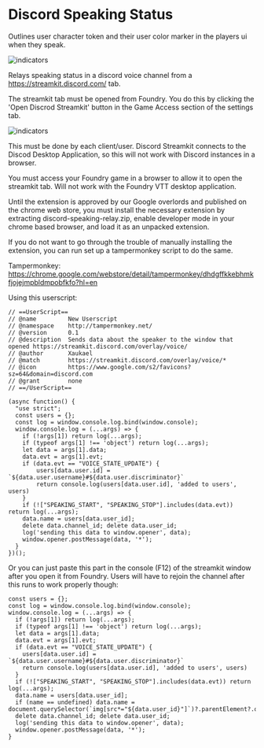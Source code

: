 # Discord Speaking Status
Outlines user character token and their user color marker in the players ui when they speak.

![indicators](https://github.com/xaukael/discord-speaking-status/blob/ba76675eb8316e94bc6fb246feaaed041ca669d0/speaking-indicators.jpg)

Relays speaking status in a discord voice channel from a https://streamkit.discord.com/ tab.

The streamkit tab must be opened from Foundry. You do this by clicking the 'Open Discrod Streamkit' button in the Game Access section of the settings tab.

![indicators](https://github.com/xaukael/discord-speaking-status/blob/6c7381110f913505221f74d2969e952d4b6b1d67/to-open-streamkit-tab.jpg)

This must be done by each client/user. Discord Streamkit connects to the Discod Desktop Application, so this will not work with Discord instances in a browser.

You must access your Foundry game in a browser to allow it to open the streamkit tab. Will not work with the Foundry VTT desktop application.

Until the extension is approved by our Google overlords and published on the chrome web store, you must install the necessary extension by extracting discord-speaking-relay.zip, enable developer mode in your chrome based browser, and load it as an unpacked extension.

If you do not want to go through the trouble of manually installing the extension, you can run set up a tampermonkey script to do the same.

Tampermonkey: https://chrome.google.com/webstore/detail/tampermonkey/dhdgffkkebhmkfjojejmpbldmpobfkfo?hl=en

Using this userscript:
````
// ==UserScript==
// @name         New Userscript
// @namespace    http://tampermonkey.net/
// @version      0.1
// @description  Sends data about the speaker to the window that opened https://streamkit.discord.com/overlay/voice/
// @author       Xaukael
// @match        https://streamkit.discord.com/overlay/voice/*
// @icon         https://www.google.com/s2/favicons?sz=64&domain=discord.com
// @grant        none
// ==/UserScript==

(async function() {
  "use strict";
  const users = {};
  const log = window.console.log.bind(window.console);
  window.console.log = (...args) => {
    if (!args[1]) return log(...args);
    if (typeof args[1] !== 'object') return log(...args);
    let data = args[1].data;
  	data.evt = args[1].evt;
  	if (data.evt == "VOICE_STATE_UPDATE") {
  		users[data.user.id] = `${data.user.username}#${data.user.discriminator}`
  		return console.log(users[data.user.id], 'added to users', users)
  	}
  	if (!["SPEAKING_START", "SPEAKING_STOP"].includes(data.evt)) return log(...args);
  	data.name = users[data.user_id];
  	delete data.channel_id; delete data.user_id;
  	log('sending this data to window.opener', data);
    window.opener.postMessage(data, '*');
  }
})();
````
Or you can just paste this part in the console (F12) of the streamkit window after you open it from Foundry. Users will have to rejoin the channel after this runs to work properly though:
````
const users = {};
const log = window.console.log.bind(window.console);
window.console.log = (...args) => {
  if (!args[1]) return log(...args);
  if (typeof args[1] !== 'object') return log(...args);
  let data = args[1].data;
  data.evt = args[1].evt;
  if (data.evt == "VOICE_STATE_UPDATE") {
    users[data.user.id] = `${data.user.username}#${data.user.discriminator}`
    return console.log(users[data.user.id], 'added to users', users)
  }
  if (!["SPEAKING_START", "SPEAKING_STOP"].includes(data.evt)) return log(...args);
  data.name = users[data.user_id];
  if (name == undefined) data.name = document.querySelector(`img[src*="${data.user_id}"]`)?.parentElement?.querySelector("span").innerHTML;
  delete data.channel_id; delete data.user_id;
  log('sending this data to window.opener', data);
  window.opener.postMessage(data, '*');
}
````

